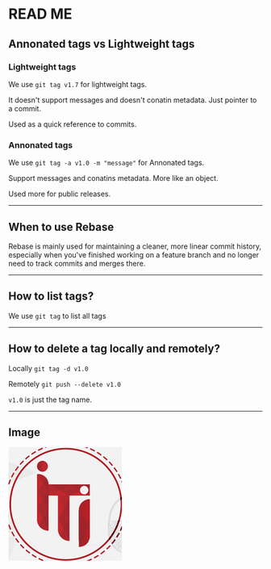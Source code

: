 # READ ME

## Annonated tags vs Lightweight tags
### Lightweight tags
We use `git tag v1.7` for lightweight tags.

It doesn't support messages and doesn't conatin metadata. Just pointer to a commit. 

Used as a quick reference to commits.

### Annonated tags
We use `git tag -a v1.0 -m "message"` for Annonated tags.

Support messages and conatins metadata. More like an object.

Used more for public releases.

---------------------------------------------

## When to use Rebase
Rebase is mainly used for maintaining a cleaner, more linear commit history, especially when you've finished working on a feature branch and no longer need to track commits and merges there.

---------------------------------------------


## How to list tags?
We use `git tag` to list all tags

---------------------------------------------


## How to delete a tag locally and remotely?
Locally `git tag -d v1.0`

Remotely `git push --delete v1.0`

`v1.0` is just the tag name.

---------------------------------------------


## Image
![Alt text](image.png)